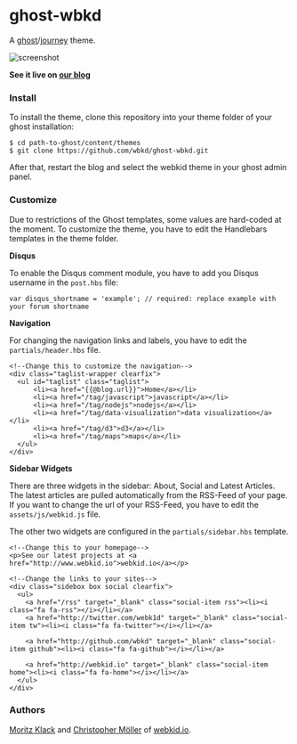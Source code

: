# ghost-wbkd
A [ghost](https://ghost.org/)/[journey](https://github.com/kabukky/journey) theme.


![screenshot](https://raw.githubusercontent.com/wbkd/ghost-wbkd/master/screenshot.jpg)

**See it live on [our blog](http://blog.webkid.io)**

### Install

To install the theme, clone this repository into your theme folder of your ghost installation:

```
$ cd path-to-ghost/content/themes
$ git clone https://github.com/wbkd/ghost-wbkd.git
```

After that, restart the blog and select the webkid theme in your ghost admin panel.

### Customize

Due to restrictions of the Ghost templates, some values are hard-coded at the moment. To customize the theme, you have to edit the Handlebars templates in the theme folder.

**Disqus**

To enable the Disqus comment module, you have to add you Disqus username in the ```post.hbs``` file:

```
var disqus_shortname = 'example'; // required: replace example with your forum shortname
```


**Navigation**

For changing the navigation links and labels, you have to edit the ```partials/header.hbs``` file.

```
<!--Change this to customize the navigation-->
<div class="taglist-wrapper clearfix">
  <ul id="taglist" class="taglist">
      <li><a href="{{@blog.url}}">Home</a></li>
      <li><a href="/tag/javascript">javascript</a></li>
      <li><a href="/tag/nodejs">nodejs</a></li>
      <li><a href="/tag/data-visualization">data visualization</a></li>
      <li><a href="/tag/d3">d3</a></li>
      <li><a href="/tag/maps">maps</a></li>
  </ul>
</div>
```

**Sidebar Widgets**

There are three widgets in the sidebar: About, Social and Latest Articles. The latest articles are pulled automatically from the RSS-Feed of your page. If you want to change the url of your RSS-Feed, you have to edit the ```assets/js/webkid.js``` file.

The other two widgets are configured in the ```partials/sidebar.hbs``` template.

```
<!--Change this to your homepage-->
<p>See our latest projects at <a href="http://www.webkid.io">webkid.io</a></p>

<!--Change the links to your sites-->
<div class="sidebox box social clearfix">
  <ul>
    <a href="/rss" target="_blank" class="social-item rss"><li><i class="fa fa-rss"></i></li></a>
    <a href="http://twitter.com/webk1d" target="_blank" class="social-item tw"><li><i class="fa fa-twitter"></i></li></a>
    
    <a href="http://github.com/wbkd" target="_blank" class="social-item github"><li><i class="fa fa-github"></i></li></a>
    
    <a href="http://webkid.io" target="_blank" class="social-item home"><li><i class="fa fa-home"></i></li></a>
  </ul>
</div>
```

### Authors

[Moritz Klack](http://twitter.com/moklick) and [Christopher Möller](http://twitter.com/chrtze) of [webkid.io](http://www.webkid.io).
